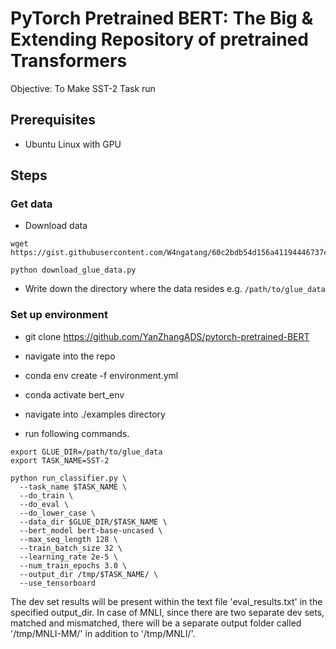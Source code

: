 # PyTorch Pretrained BERT: The Big & Extending Repository of pretrained Transformers

Objective: To Make SST-2 Task run

## Prerequisites
- Ubuntu Linux with GPU

## Steps

### Get data



- Download data

```shell
wget https://gist.githubusercontent.com/W4ngatang/60c2bdb54d156a41194446737ce03e2e/raw/17b8dd0d724281ed7c3b2aeeda662b92809aadd5/download_glue_data.py

python download_glue_data.py
```

- Write down the directory where the data resides e.g. `/path/to/glue_data`

### Set up environment

- git clone https://github.com/YanZhangADS/pytorch-pretrained-BERT

- navigate into the repo

- conda env create -f environment.yml

- conda activate bert_env

- navigate into ./examples directory

- run following commands.

```shell
export GLUE_DIR=/path/to/glue_data
export TASK_NAME=SST-2

python run_classifier.py \
  --task_name $TASK_NAME \
  --do_train \
  --do_eval \
  --do_lower_case \
  --data_dir $GLUE_DIR/$TASK_NAME \
  --bert_model bert-base-uncased \
  --max_seq_length 128 \
  --train_batch_size 32 \
  --learning_rate 2e-5 \
  --num_train_epochs 3.0 \
  --output_dir /tmp/$TASK_NAME/ \
  --use_tensorboard
```
The dev set results will be present within the text file 'eval_results.txt' in the specified output_dir. In case of MNLI, since there are two separate dev sets, matched and mismatched, there will be a separate output folder called '/tmp/MNLI-MM/' in addition to '/tmp/MNLI/'.

